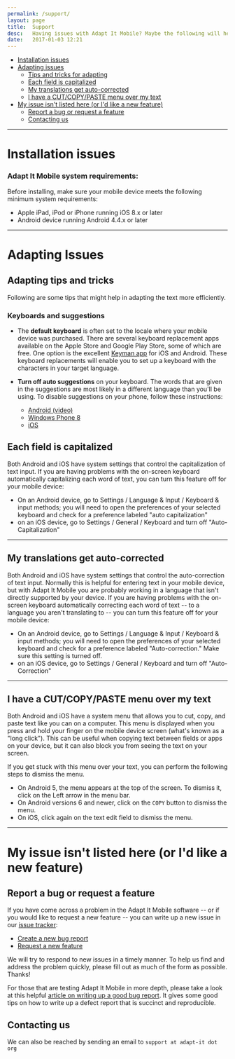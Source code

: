 ```yaml
---
permalink: /support/
layout: page
title:  Support
desc:   Having issues with Adapt It Mobile? Maybe the following will help.
date:   2017-01-03 12:21
---
```


* [Installation issues](#install-issues)
* [Adapting issues](#adapting-issues)
  * [Tips and tricks for adapting](#adapting-tips)
  * [Each field is capitalized](#auto-caps)
  * [My translations get auto-corrected](#auto-correct)
  * [I have a CUT/COPY/PASTE menu over my text](#edit-popup-menu)
* [My issue isn't listed here (or I'd like a new feature)](#other)
  * [Report a bug or request a feature](#new-issue-or-feature)
  * [Contacting us](#contacting)

----

<a id="install-issues"></a>

# Installation issues


<a id="system-requirements"></a>

### Adapt It Mobile system requirements: 

Before installing, make sure your mobile device meets the following minimum system requirements:

- Apple iPad, iPod or iPhone running iOS 8.x or later
- Android device running Android 4.4.x or later

----

<a id="adapting-issues"></a>

# Adapting Issues

<a id="adapting-tips"></a>

## Adapting tips and tricks

Following are some tips that might help in adapting the text more efficiently.

### Keyboards and suggestions

* The **default keyboard** is often set to the locale where your mobile device was purchased. There are several keyboard replacement apps available on the Apple Store and Google Play Store, some of which are free. One option is the excellent [Keyman app](https://keyman.com) for iOS and Android. These keyboard replacements will enable you to set up a keyboard with the characters in your target language.

* **Turn off auto suggestions** on your keyboard. The words that are given in the suggestions are most likely in a different language than you'll be using. To disable suggestions on your phone, follow these instructions:
  * [Android (video)](https://www.youtube.com/watch?v=fLKd8g4zRPQ)
  * [Windows Phone 8](http://www.digitalcitizen.life/how-turn-off-text-autocorrect-text-suggestions-windows-phone)
  * [iOS](http://appleinsider.com/articles/14/09/26/how-to-customize-hide-or-remove-quicktype-suggestions-with-the-ios-8-keyboard)

<a id="auto-caps"></a>

## Each field is capitalized

Both Android and iOS have system settings that control the capitalization of text input. If you are having problems with the on-screen keyboard automatically capitalizing each word of text, you can turn this feature off for your mobile device:

- On an Android device, go to Settings / Language & Input / Keyboard & input methods; you will need to open the preferences of your selected keyboard and check for a preference labeled "auto capitalization"
- on an iOS device, go to Settings / General / Keyboard and turn off "Auto-Capitalization"

----

<a id="auto-correct"></a>

## My translations get auto-corrected

Both Android and iOS have system settings that control the auto-correction of text input. Normally this is helpful for entering text in your mobile device, but with Adapt It Mobile you are probably working in a language that isn't directly supported by your device. If you are having problems with the on-screen keyboard automatically correcting each word of text -- to a language you aren't translating to -- you can turn this feature off for your mobile device:

- On an Android device, go to Settings / Language & Input / Keyboard & input methods; you will need to open the preferences of your selected keyboard and check for a preference labeled "Auto-correction." Make sure this setting is turned off.
- on an iOS device, go to Settings / General / Keyboard and turn off "Auto-Correction"

----

<a id="edit-popup-menu"></a>

## I have a CUT/COPY/PASTE menu over my text

Both Android and iOS have a system menu that allows you to cut, copy, and paste text like you can on a computer. This menu is displayed when you press and hold your finger on the mobile device screen (what's known as a "long click"). This can be useful when copying text between fields or apps on your device, but it can also block you from seeing the text on your screen.

If you get stuck with this menu over your text, you can perform the following steps to dismiss the menu.

- On Android 5, the menu appears at the top of the screen. To dismiss it, click on the Left arrow in the menu bar.
- On Android versions 6 and newer, click on the `COPY` button to dismiss the menu.
- On iOS, click again on the text edit field to dismiss the menu.

----

<a id="other"></a>

# My issue isn't listed here (or I'd like a new feature)

<a id="new-issue-or-feature"></a>

## Report a bug or request a feature

If you have come across a problem in the Adapt It Mobile software -- or if you would like to request a new feature -- you can write up a new issue in our [issue tracker](https://github.com/adapt-it/adapt-it-mobile/issues):

* [Create a new bug report](https://github.com/adapt-it/adapt-it-mobile/issues/new?template=bug_report.md)
* [Request a new feature](https://github.com/adapt-it/adapt-it-mobile/issues/new?template=feature_request.md)

We will try to respond to new issues in a timely manner. To help us find and address the problem quickly, please fill out as much of the form as possible. Thanks!

For those that are testing Adapt It Mobile in more depth, please take a look at this helpful [article on writing up a good bug report](http://www.softwaretestinghelp.com/how-to-write-good-bug-report/). It gives some good tips on how to write up a defect report that is succinct and reproducible.

<a id="contacting"></a>

## Contacting us

We can also be reached by sending an email to `support at adapt-it dot org`
